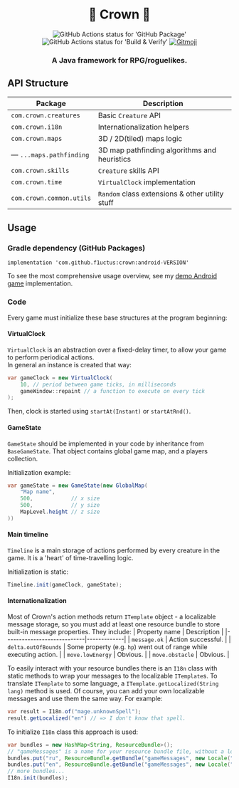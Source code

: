 <h1 align="center">👑 Crown 👑</h1>

<p align="center">
    <img src="https://github.com/F1uctus/crown/workflows/GitHub%20Package/badge.svg?branch=android"
         alt="GitHub Actions status for 'GitHub Package'">
    <img src="https://github.com/F1uctus/crown/workflows/Build%20&%20Verify/badge.svg?branch=android"
         alt="GitHub Actions status for 'Build & Verify'">
    <a href="https://gitmoji.carloscuesta.me">
        <img src="https://img.shields.io/badge/gitmoji-%20😜%20😍-FFDD67.svg?style=flat-square"
             alt="Gitmoji">
    </a>
</p>

<h3 align="center">A Java framework for RPG/roguelikes.</h3>

## API Structure

| Package | Description |
|-|-|
| `com.crown.creatures`           | Basic `Creature` API
| `com.crown.i18n`                | Internationalization helpers
| `com.crown.maps`                | 3D / 2D(tiled) maps logic
| — `...maps.pathfinding`         | 3D map pathfinding algorithms and heuristics
| `com.crown.skills`              | `Creature` skills API
| `com.crown.time`                | `VirtualClock` implementation
| `com.crown.common.utils`        | `Random` class extensions & other utility stuff

## Usage

### Gradle dependency (GitHub Packages)

```
implementation 'com.github.f1uctus:crown:android-VERSION'
```

To see the most comprehensive usage overview,
see my [demo Android game](https://github.com/f1uctus/escape-from-castilla) implementation.

### Code

Every game must initialize these base structures at the program beginning:

#### VirtualClock

`VirtualClock` is an abstraction over a fixed-delay timer,
to allow your game to perform periodical actions.<br>
In general an instance is created that way:
```java
var gameClock = new VirtualClock(
    10, // period between game ticks, in milliseconds
    gameWindow::repaint // a function to execute on every tick
);
```
Then, clock is started using `startAt(Instant)` or `startAtRnd()`.

#### GameState

`GameState` should be implemented in your code by inheritance from `BaseGameState`.
That object contains global game map, and a players collection.

Initialization example:
```java
var gameState = new GameState(new GlobalMap(
    "Map name",
    500,            // x size
    500,            // y size
    MapLevel.height // z size
))
```

#### Main timeline

`Timeline` is a main storage of actions performed by every creature in the game.
It is a 'heart' of time-travelling logic.

Initialization is static:
```java
Timeline.init(gameClock, gameState);
```

#### Internationalization

Most of Crown's action methods return `ITemplate` object - a localizable message storage,
so you must add at least one resource bundle to store built-in message properties. They include:
| Property name              | Description |
|----------------------------|-------------|
| `message.ok`               | Action successful. |
| `delta.outOfBounds`        | Some property (e.g. `hp`) went out of range while executing action. |
| `move.lowEnergy`           | Obvious. |
| `move.obstacle`            | Obvious. |

To easily interact with your resource bundles there is an `I18n` class with static
methods to wrap your messages to the localizable `ITemplate`s.
To translate `ITemplate` to some language, a `ITemplate.getLocalized(String lang)` method is used.
Of course, you can add your own localizable messages and use them the same way.
For example:
```java
var result = I18n.of("mage.unknownSpell");
result.getLocalized("en") // => I don't know that spell.
```

To initialize `I18n` class this approach is used:
```java
var bundles = new HashMap<String, ResourceBundle>();
// "gameMessages" is a name for your resource bundle file, without a locale.
bundles.put("ru", ResourceBundle.getBundle("gameMessages", new Locale("ru_RU")));
bundles.put("en", ResourceBundle.getBundle("gameMessages", new Locale("en_US")));
// more bundles...
I18n.init(bundles);
```